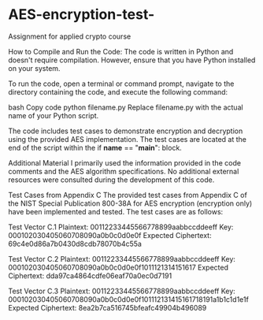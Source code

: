 # AES-encryption-test-
Assignment for applied crypto course



How to Compile and Run the Code:
The code is written in Python and doesn't require compilation. However, ensure that you have Python installed on your system.

To run the code, open a terminal or command prompt, navigate to the directory containing the code, and execute the following command:

bash
Copy code
python filename.py
Replace filename.py with the actual name of your Python script.

The code includes test cases to demonstrate encryption and decryption using the provided AES implementation. The test cases are located at the end of the script within the if __name__ == "__main__": block.

Additional Material
I primarily used the information provided in the code comments and the AES algorithm specifications. No additional external resources were consulted during the development of this code.

Test Cases from Appendix C
The provided test cases from Appendix C of the NIST Special Publication 800-38A for AES encryption (encryption only) have been implemented and tested. The test cases are as follows:

Test Vector C.1
Plaintext: 00112233445566778899aabbccddeeff
Key: 000102030405060708090a0b0c0d0e0f
Expected Ciphertext: 69c4e0d86a7b0430d8cdb78070b4c55a


Test Vector C.2
Plaintext: 00112233445566778899aabbccddeeff
Key: 000102030405060708090a0b0c0d0e0f1011121314151617
Expected Ciphertext: dda97ca4864cdfe06eaf70a0ec0d7191


Test Vector C.3
Plaintext: 00112233445566778899aabbccddeeff
Key: 000102030405060708090a0b0c0d0e0f101112131415161718191a1b1c1d1e1f
Expected Ciphertext: 8ea2b7ca516745bfeafc49904b496089
